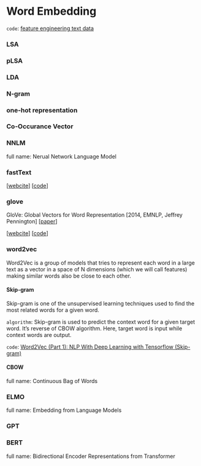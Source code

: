 # Word Embedding
`code`: [feature engineering text data](https://github.com/dipanjanS/practical-machine-learning-with-python/tree/master/bonus%20content/feature%20engineering%20text%20data)

### LSA

### pLSA

### LDA

### N-gram

### one-hot representation

### Co-Occurance Vector

###  NNLM
full name: Nerual Network Language Model

### fastText

\[[webcite](https://fasttext.cc/docs/en/support.html)\] \[[code](https://github.com/facebookresearch/fastText)\]

### glove

GloVe: Global Vectors for Word Representation \[2014, EMNLP, Jeffrey Pennington\] \[[paper](https://www.aclweb.org/anthology/D14-1162.pdf)\]

\[[webcite](https://nlp.stanford.edu/projects/glove/)\] \[[code](https://github.com/stanfordnlp/GloVe)\]

### word2vec
Word2Vec is a group of models that tries to represent each word in a large text as a vector in a space of N dimensions (which we will call features) making similar words also be close to each other.

#### Skip-gram
Skip-gram is one of the unsupervised learning techniques used to find the most related words for a given word.

`algorithm`: Skip-gram is used to predict the context word for a given target word. It’s reverse of CBOW algorithm. Here, target word is input while context words are output.

`code`: [Word2Vec (Part 1): NLP With Deep Learning with Tensorflow (Skip-gram)](http://www.thushv.com/natural_language_processing/word2vec-part-1-nlp-with-deep-learning-with-tensorflow-skip-gram/)

#### CBOW
full name: Continuous Bag of Words

### ELMO
full name: Embedding from Language Models

### GPT

### BERT
full name: Bidirectional Encoder Representations from Transformer

